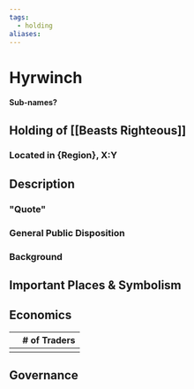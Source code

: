 ```yaml
---
tags:
  - holding
aliases:
---
```

# Hyrwinch
#### Sub-names?
## Holding of [[Beasts Righteous]]
### Located in {Region}, X:Y
## Description
### "Quote"

### General Public Disposition

### Background
## Important Places & Symbolism

## Economics
|     | # of Traders |
| --- | ------------ |
|     |              |

## Governance
